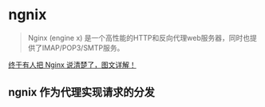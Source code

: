 # ngnix 

> Nginx (engine x) 是一个高性能的HTTP和反向代理web服务器，同时也提供了IMAP/POP3/SMTP服务。


[终于有人把 Nginx 说清楚了，图文详解！][1]


## ngnix 作为代理实现请求的分发






[1]: https://baijiahao.baidu.com/s?id=1652608869911988442&wfr=spider&for=pc 
